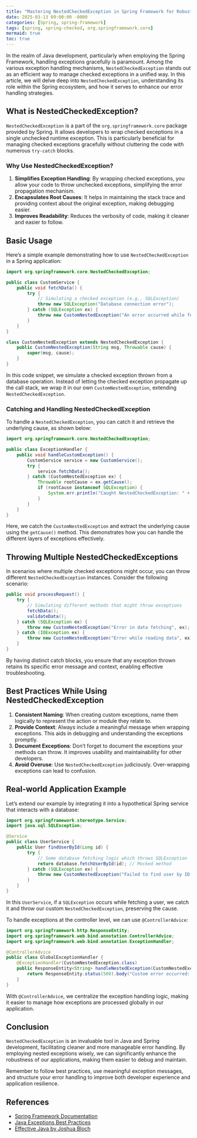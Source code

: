 ```yaml
---
title: "Mastering NestedCheckedException in Spring Framework for Robust Error Handling"
date: 2025-03-13 09:00:00 -0000
categories: [Spring, spring-framework]
tags: [spring, spring-checked, org.springframework.core]
mermaid: true
toc: true
---
```



In the realm of Java development, particularly when employing the Spring Framework, handling exceptions gracefully is paramount. Among the various exception handling mechanisms, `NestedCheckedException` stands out as an efficient way to manage checked exceptions in a unified way. In this article, we will delve deep into `NestedCheckedException`, understanding its role within the Spring ecosystem, and how it serves to enhance our error handling strategies.

## What is NestedCheckedException?

`NestedCheckedException` is a part of the `org.springframework.core` package provided by Spring. It allows developers to wrap checked exceptions in a single unchecked runtime exception. This is particularly beneficial for managing checked exceptions gracefully without cluttering the code with numerous `try-catch` blocks. 

### Why Use NestedCheckedException?

1. **Simplifies Exception Handling**: By wrapping checked exceptions, you allow your code to throw unchecked exceptions, simplifying the error propagation mechanism.
2. **Encapsulates Root Causes**: It helps in maintaining the stack trace and providing context about the original exception, making debugging easier.
3. **Improves Readability**: Reduces the verbosity of code, making it cleaner and easier to follow.

## Basic Usage

Here’s a simple example demonstrating how to use `NestedCheckedException` in a Spring application:

```java
import org.springframework.core.NestedCheckedException;

public class CustomService {
    public void fetchData() {
        try {
            // Simulating a checked exception (e.g., SQLException)
            throw new SQLException("Database connection error");
        } catch (SQLException ex) {
            throw new CustomNestedException("An error occurred while fetching data", ex);
        }
    }
}

class CustomNestedException extends NestedCheckedException {
    public CustomNestedException(String msg, Throwable cause) {
        super(msg, cause);
    }
}
```

In this code snippet, we simulate a checked exception thrown from a database operation. Instead of letting the checked exception propagate up the call stack, we wrap it in our own `CustomNestedException`, extending `NestedCheckedException`. 

### Catching and Handling NestedCheckedException

To handle a `NestedCheckedException`, you can catch it and retrieve the underlying cause, as shown below:

```java
import org.springframework.core.NestedCheckedException;

public class ExceptionHandler {
    public void handleCustomException() {
        CustomService service = new CustomService();
        try {
            service.fetchData();
        } catch (CustomNestedException ex) {
            Throwable rootCause = ex.getCause();
            if (rootCause instanceof SQLException) {
                System.err.println("Caught NestedCheckedException: " + rootCause.getMessage());
            }
        }
    }
}
```

Here, we catch the `CustomNestedException` and extract the underlying cause using the `getCause()` method. This demonstrates how you can handle the different layers of exceptions effectively.

## Throwing Multiple NestedCheckedExceptions

In scenarios where multiple checked exceptions might occur, you can throw different `NestedCheckedException` instances. Consider the following scenario:

```java
public void processRequest() {
    try {
        // Simulating different methods that might throw exceptions
        fetchData();
        validateData();
    } catch (SQLException ex) {
        throw new CustomNestedException("Error in data fetching", ex);
    } catch (IOException ex) {
        throw new CustomNestedException("Error while reading data", ex);
    }
}
```

By having distinct catch blocks, you ensure that any exception thrown retains its specific error message and context, enabling effective troubleshooting.

## Best Practices While Using NestedCheckedException

1. **Consistent Naming**: When creating custom exceptions, name them logically to represent the action or module they relate to.
2. **Provide Context**: Always include a meaningful message when wrapping exceptions. This aids in debugging and understanding the exceptions promptly.
3. **Document Exceptions**: Don’t forget to document the exceptions your methods can throw. It improves usability and maintainability for other developers.
4. **Avoid Overuse**: Use `NestedCheckedException` judiciously. Over-wrapping exceptions can lead to confusion.

## Real-world Application Example

Let’s extend our example by integrating it into a hypothetical Spring service that interacts with a database:

```java
import org.springframework.stereotype.Service;
import java.sql.SQLException;

@Service
public class UserService {
    public User findUserById(Long id) {
        try {
            // Some database fetching logic which throws SQLException
            return database.fetchUserById(id); // Mocked method
        } catch (SQLException ex) {
            throw new CustomNestedException("Failed to find user by ID: " + id, ex);
        }
    }
}
```

In this `UserService`, if a `SQLException` occurs while fetching a user, we catch it and throw our custom `NestedCheckedException`, preserving the cause.

To handle exceptions at the controller level, we can use `@ControllerAdvice`:

```java
import org.springframework.http.ResponseEntity;
import org.springframework.web.bind.annotation.ControllerAdvice;
import org.springframework.web.bind.annotation.ExceptionHandler;

@ControllerAdvice
public class GlobalExceptionHandler {
    @ExceptionHandler(CustomNestedException.class)
    public ResponseEntity<String> handleNestedException(CustomNestedException ex) {
        return ResponseEntity.status(500).body("Custom error occurred: " + ex.getMessage());
    }
}
```

With `@ControllerAdvice`, we centralize the exception handling logic, making it easier to manage how exceptions are processed globally in our application.

## Conclusion

`NestedCheckedException` is an invaluable tool in Java and Spring development, facilitating cleaner and more manageable error handling. By employing nested exceptions wisely, we can significantly enhance the robustness of our applications, making them easier to debug and maintain.  

Remember to follow best practices, use meaningful exception messages, and structure your error handling to improve both developer experience and application resilience.

## References

- [Spring Framework Documentation](https://spring.io/docs)
- [Java Exceptions Best Practices](https://www.oracle.com/java/technologies/javase/exceptions.html)
- [Effective Java by Joshua Bloch](https://www.oreilly.com/library/view/effective-java-3rd/9780134686097/)